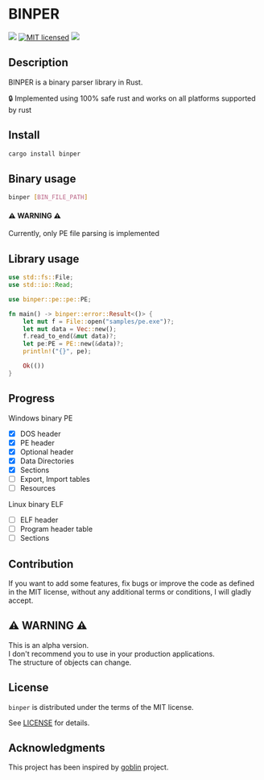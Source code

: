# BINPER
[![](http://meritbadge.herokuapp.com/binper)](https://crates.io/crates/binper)
[![MIT licensed](https://img.shields.io/badge/license-MIT-blue.svg)](./LICENSE)
![](https://img.shields.io/badge/unsafe-forbidden-success.svg)

## Description 
BINPER is a binary parser library in Rust.  

 🔒 Implemented using 100% safe rust and works on all platforms supported by rust

## Install
```bash
cargo install binper
```
## Binary usage
```bash
binper [BIN_FILE_PATH]
```
#### ⚠️ WARNING  ⚠️
Currently, only PE file parsing is implemented

## Library usage
```rust
use std::fs::File;
use std::io::Read;

use binper::pe::pe::PE;

fn main() -> binper::error::Result<()> {
    let mut f = File::open("samples/pe.exe")?;
    let mut data = Vec::new();
    f.read_to_end(&mut data)?;
    let pe:PE = PE::new(&data)?;
    println!("{}", pe);

    Ok(())
}
```

## Progress
Windows binary PE 
- [x] DOS header
- [x] PE header
- [x] Optional header
- [x] Data Directories
- [x] Sections
- [ ] Export, Import tables
- [ ] Resources

Linux binary ELF
- [ ] ELF header
- [ ] Program header table
- [ ] Sections

## Contribution
If you want to add some features, fix bugs or improve the code as defined in the MIT license, without any additional terms or conditions, 
I will gladly accept. 

## ⚠️ WARNING  ⚠️
This is an alpha version.  
I don't recommend you to use in your production applications.  
The structure of objects can change.

## License

`binper` is distributed under the terms of the MIT license.

See [LICENSE](./LICENSE) for
details.

## Acknowledgments
This project has been inspired by [goblin](https://github.com/m4b/goblin) project.